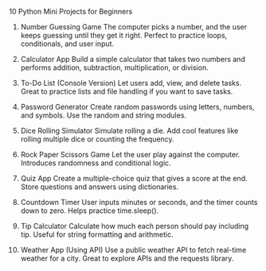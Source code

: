10 Python Mini Projects for Beginners

 1. Number Guessing Game 
The computer picks a number, and the user keeps guessing until they get it right.
Perfect to practice loops, conditionals, and user input.

 2. Calculator App 
Build a simple calculator that takes two numbers and performs addition, subtraction, multiplication, or division.

 3. To-Do List (Console Version) 
Let users add, view, and delete tasks. Great to practice lists and file handling if you want to save tasks.

 4. Password Generator 
Create random passwords using letters, numbers, and symbols. Use the random and string modules.

 5. Dice Rolling Simulator 
Simulate rolling a die. Add cool features like rolling multiple dice or counting the frequency.

 6. Rock Paper Scissors Game 
Let the user play against the computer. Introduces randomness and conditional logic.

 7. Quiz App 
Create a multiple-choice quiz that gives a score at the end. Store questions and answers using dictionaries.

 8. Countdown Timer 
User inputs minutes or seconds, and the timer counts down to zero. Helps practice time.sleep().

 9. Tip Calculator 
Calculate how much each person should pay including tip. Useful for string formatting and arithmetic.

 10. Weather App (Using API) 
Use a public weather API to fetch real-time weather for a city. Great to explore APIs and the requests library.
